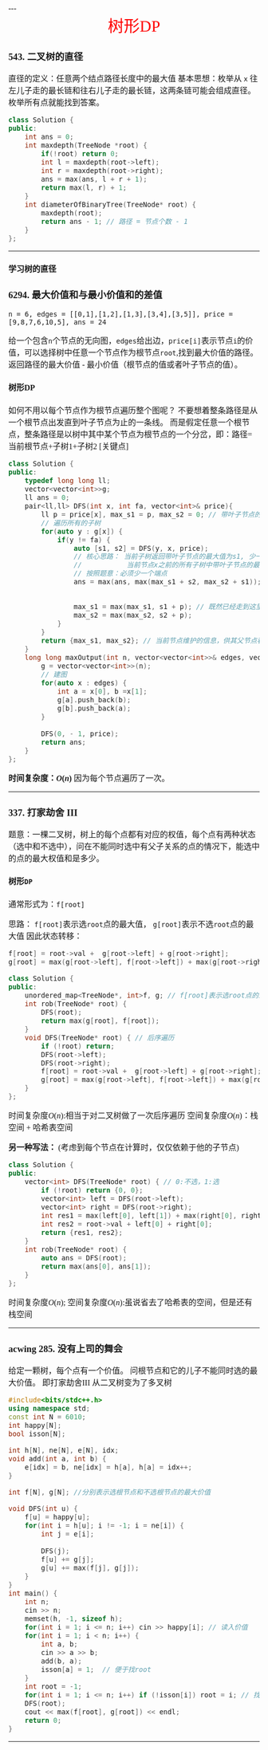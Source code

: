 <font face= "楷体" size = 3>
---
<center><font face="楷体" size=6, color='red'> 树形DP </font> </center>

### 543. 二叉树的直径
直径的定义：任意两个结点路径长度中的最大值
基本思想：枚举从 `x` 往左儿子走的最长链和往右儿子走的最长链，这两条链可能会组成直径。枚举所有点就能找到答案。

```c++
class Solution {
public:
    int ans = 0;
    int maxdepth(TreeNode *root) {
        if(!root) return 0;
        int l = maxdepth(root->left);
        int r = maxdepth(root->right);
        ans = max(ans, l + r + 1);
        return max(l, r) + 1;
    }
    int diameterOfBinaryTree(TreeNode* root) {
        maxdepth(root);
        return ans - 1; // 路径 = 节点个数 - 1
    }
};
```
---

#### 学习树的直径
### 6294. 最大价值和与最小价值和的差值
`n = 6, edges = [[0,1],[1,2],[1,3],[3,4],[3,5]], price = [9,8,7,6,10,5], ans = 24`

给一个包含`n`个节点的无向图，`edges`给出边，`price[i]`表示节点`i`的价值，可以选择树中任意一个节点作为根节点`root`,找到最大价值的路径。返回路径的最大价值 - 最小价值（根节点的值或者叶子节点的值）。

#### 树形DP 
如何不用以每个节点作为根节点遍历整个图呢？
不要想着整条路径是从一个根节点出发直到叶子节点为止的一条线。
而是假定任意一个根节点，整条路径是以树中其中某个节点为根节点的一个分岔，即：路径=当前根节点+子树1+子树2 [关键点]

```c++
class Solution {
public:
    typedef long long ll;
    vector<vector<int>>g;
    ll ans = 0;
    pair<ll,ll> DFS(int x, int fa, vector<int>& price){
        ll p = price[x], max_s1 = p, max_s2 = 0; // 带叶子节点的最大值，不带叶子节点的最大值
        // 遍历所有的子树
        for(auto y : g[x]) {
            if(y != fa) {
                auto [s1, s2] = DFS(y, x, price);
                // 核心思路： 当前子树返回带叶子节点的最大值为s1, 少一个叶子节点的最大值为s2
                //           当前节点x之前的所有子树中带叶子节点的最大值为max_s1, 少一个叶子节点的最大值为max_s2
                // 按照题意：必须少一个端点
                ans = max(ans, max(max_s1 + s2, max_s2 + s1)); 
               

                max_s1 = max(max_s1, s1 + p); // 既然已经走到这里，说明当前节点x有子树，不是叶子结点，所以都可以加p
                max_s2 = max(max_s2, s2 + p);
            } 
        }
        return {max_s1, max_s2}; // 当前节点维护的信息，供其父节点看是否选择这条子链
    }
    long long maxOutput(int n, vector<vector<int>>& edges, vector<int>& price) {
        g = vector<vector<int>>(n);
        // 建图
        for(auto x : edges) {
            int a = x[0], b =x[1];
            g[a].push_back(b);
            g[b].push_back(a);
        }
        
        DFS(0, - 1, price);
        return ans;
    }
};
```

**时间复杂度：$O(n)$** 因为每个节点遍历了一次。

---

### 337. 打家劫舍 III
题意：一棵二叉树，树上的每个点都有对应的权值，每个点有两种状态（选中和不选中），问在不能同时选中有父子关系的点的情况下，能选中的点的最大权值和是多少。

#### 树形`DP`
通常形式为：`f[root]`

思路：
`f[root]`表示选`root`点的最大值， `g[root]`表示不选`root`点的最大值
因此状态转移：
```c++
f[root] = root->val +  g[root->left] + g[root->right];
g[root] = max(g[root->left], f[root->left]) + max(g[root->right],f[root->right]);
```
```c++
class Solution {
public:
    unordered_map<TreeNode*, int>f, g; // f[root]表示选root点的最大值， g[root]表示不选root点的最大值
    int rob(TreeNode* root) {
        DFS(root);
        return max(g[root], f[root]);
    }
    void DFS(TreeNode* root) { // 后序遍历
        if (!root) return;
        DFS(root->left);
        DFS(root->right);
        f[root] = root->val +  g[root->left] + g[root->right];
        g[root] = max(g[root->left], f[root->left]) + max(g[root->right], f[root->right]);
    }
};
```
时间复杂度$O(n)$:相当于对二叉树做了一次后序遍历
空间复杂度$O(n)$：栈空间 + 哈希表空间

**另一种写法：**  (考虑到每个节点在计算时，仅仅依赖于他的子节点)
```c++
class Solution {
public:
    vector<int> DFS(TreeNode* root) { // 0:不选，1:选
        if (!root) return {0, 0};
        vector<int> left = DFS(root->left);
        vector<int> right = DFS(root->right);
        int res1 = max(left[0], left[1]) + max(right[0], right[1]);
        int res2 = root->val + left[0] + right[0];
        return {res1, res2};
    }
    int rob(TreeNode* root) {
        auto ans = DFS(root);
        return max(ans[0], ans[1]);
    }
};
```
时间复杂度$O(n)$; 空间复杂度$O(n)$:虽说省去了哈希表的空间，但是还有栈空间

---

### acwing 285. 没有上司的舞会
给定一颗树，每个点有一个价值。
问根节点和它的儿子不能同时选的最大价值。
即打家劫舍III 从二叉树变为了多叉树

```c++
#include<bits/stdc++.h>
using namespace std;
const int N = 6010;
int happy[N];
bool isson[N];

int h[N], ne[N], e[N], idx;
void add(int a, int b) {
    e[idx] = b, ne[idx] = h[a], h[a] = idx++;
}

int f[N], g[N]; //分别表示选根节点和不选根节点的最大价值

void DFS(int u) {
    f[u] = happy[u];
    for(int i = h[u]; i != -1; i = ne[i]) {
        int j = e[i];
        
        DFS(j);
        f[u] += g[j];
        g[u] += max(f[j], g[j]);
    }
}
int main() {
    int n;
    cin >> n;
    memset(h, -1, sizeof h);
    for(int i = 1; i <= n; i++) cin >> happy[i]; // 读入价值
    for(int i = 1; i < n; i++) {
        int a, b;
        cin >> a >> b;
        add(b, a);
        isson[a] = 1;  // 便于找root
    }
    int root = -1;
    for(int i = 1; i <= n; i++) if (!isson[i]) root = i; // 找root
    DFS(root);
    cout << max(f[root], g[root]) << endl;
    return 0;
}
```
---

